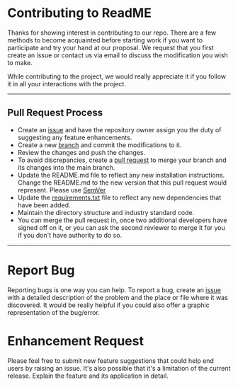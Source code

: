 # Contributing to ReadME

Thanks for showing interest in contributing to our repo. There are a few methods to become acquainted before starting work if you want to participate and try your hand at our proposal. We request that you first create an issue or contact us via email to discuss the modification you wish to make.

While contributing to the project, we would really appreciate it if you follow it in all your interactions with the project.

---

## Pull Request Process

- Create an [issue](https://github.com/niveditalodha/ReadME/issues) and have the repository owner assign you the duty of suggesting any feature enhancements.
- Create a new [branch](https://docs.github.com/en/repositories/configuring-branches-and-merges-in-your-repository/managing-branches-in-your-repository) and commit the modifications to it.
- Review the changes and push the changes.
- To avoid discrepancies, create a [pull request](https://docs.github.com/en/github/collaborating-with-pull-requests/proposing-changes-to-your-work-with-pull-requests/about-pull-requests) to merge your branch and its changes into the main branch.
- Update the README.md file to reflect any new installation instructions. Change the README.md to the new version that this pull request would represent. Please use [SemVer](https://semver.org)
- Update the [requirements.txt](https://github.com/niveditalodha/ReadME/blob/main/requirements.txt) file to reflect any new dependencies that have been added.
- Maintain the directory structure and industry standard code.
- You can merge the pull request in, once two additional developers have signed off on it, or you can ask the second reviewer to merge it for you if you don't have authority to do so.

---

# Report Bug

Reporting bugs is one way you can help. To report a bug, create an [issue](https://github.com/niveditalodha/ReadME/issues) with a detailed description of the problem and the place or file where it was discovered. It would be really helpful if you could also offer a graphic representation of the bug/error.

# Enhancement Request

Please feel free to submit new feature suggestions that could help end users by raising an issue. It's also possible that it's a limitation of the current release.
Explain the feature and its application in detail.



